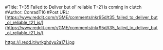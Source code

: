 #Title: T+35 Failed to Deliver but ol’ reliable T+21 is coming in clutch
#Author: ConradT16
#Post URL: [https://www.reddit.com/r/GME/comments/nkr95d/t35_failed_to_deliver_but_ol_reliable_t21_is/](https://www.reddit.com/r/GME/comments/nkr95d/t35_failed_to_deliver_but_ol_reliable_t21_is/)


https://i.redd.it/wrkghdyu2a171.jpg